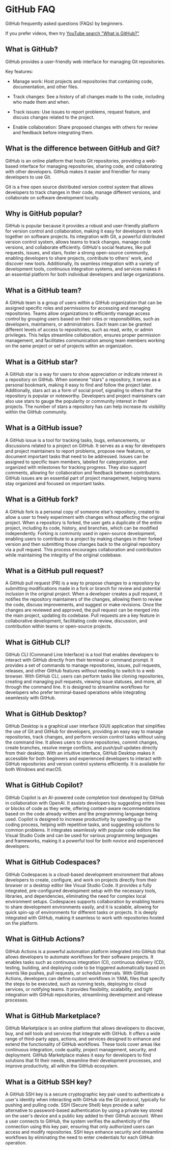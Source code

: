 # GitHub FAQ

GitHub frequently asked questions (FAQs) by beginners.

If you prefer videos, then try [YouTube search "What is GitHub?"](https://www.youtube.com/results?search_query=What+is+GitHub%3F)

## What is GitHub?

GitHub provides a user-friendly web interface for managing Git repositories.

Key features:

* Manage work: Host projects and repositories that containing code,
  documentation, and other files.

* Track changes: See a history of all changes made to the code, including who
  made them and when.

* Track issues: Use issues to report problems, request feature, and discuss
  changes related to the project.

* Enable collaboration: Share proposed changes with others for review and
  feedback before integrating them.

## What is the difference between GitHub and Git?

GitHub is an online platform that hosts Git repositories, providing a web-based
interface for managing repositories, sharing code, and collaborating with other
developers. GitHub makes it easier and friendlier for many developers to use
Git.

Git is a free open source distributed version control system that allows
developers to track changes in their code, manage different versions, and
collaborate on software development locally.

## Why is GitHub popular?

GitHub is popular because it provides a robust and user-friendly platform for
version control and collaboration, making it easy for developers to work
together on software projects. Its integration with Git, a powerful distributed
version control system, allows teams to track changes, manage code versions, and
collaborate efficiently. GitHub's social features, like pull requests, issues,
and stars, foster a strong open-source community, enabling developers to share
projects, contribute to others' work, and discover new tools. Additionally, its
seamless integration with a variety of development tools, continuous integration
systems, and services makes it an essential platform for both individual
developers and large organizations.

## What is a GitHub team?

A GitHub team is a group of users within a GitHub organization that can be
assigned specific roles and permissions for accessing and managing repositories.
Teams allow organizations to efficiently manage access control by grouping users
based on their roles or responsibilities, such as developers, maintainers, or
administrators. Each team can be granted different levels of access to
repositories, such as read, write, or admin privileges. This helps streamline
collaboration, ensures proper permission management, and facilitates
communication among team members working on the same project or set of projects
within an organization.

## What is a GitHub star?

A GitHub star is a way for users to show appreciation or indicate interest in a
repository on GitHub. When someone "stars" a repository, it serves as a personal
bookmark, making it easy to find and follow the project later. Additionally,
stars act as a form of social proof, signaling to others that the repository is
popular or noteworthy. Developers and project maintainers can also use stars to
gauge the popularity or community interest in their projects. The number of
stars a repository has can help increase its visibility within the GitHub
community.

## What is a GitHub issue?

A GitHub issue is a tool for tracking tasks, bugs, enhancements, or discussions
related to a project on GitHub. It serves as a way for developers and project
maintainers to report problems, propose new features, or document important
tasks that need to be addressed. Issues can be assigned to specific team
members, labeled for categorization, and organized with milestones for tracking
progress. They also support comments, allowing for collaboration and feedback
between contributors. GitHub issues are an essential part of project management,
helping teams stay organized and focused on important tasks.

## What is a GitHub fork?

A GitHub fork is a personal copy of someone else's repository, created to allow
a user to freely experiment with changes without affecting the original project.
When a repository is forked, the user gets a duplicate of the entire project,
including its code, history, and branches, which can be modified independently.
Forking is commonly used in open-source development, enabling users to
contribute to a project by making changes in their forked version and then
submitting those changes back to the original repository via a pull request.
This process encourages collaboration and contribution while maintaining the
integrity of the original codebase.

## What is a GitHub pull request?

A GitHub pull request (PR) is a way to propose changes to a repository by
submitting modifications made in a fork or branch for review and potential
inclusion in the original project. When a developer creates a pull request, it
notifies the repository maintainers of the changes, allowing them to review the
code, discuss improvements, and suggest or make revisions. Once the changes are
reviewed and approved, the pull request can be merged into the main project,
updating its codebase. Pull requests are a key feature in collaborative
development, facilitating code review, discussion, and contribution within teams
or open-source projects.

## What is GitHub CLI?

GitHub CLI (Command Line Interface) is a tool that enables developers to
interact with GitHub directly from their terminal or command prompt. It provides
a set of commands to manage repositories, issues, pull requests, releases, and
other GitHub features without needing to switch to a web browser. With GitHub
CLI, users can perform tasks like cloning repositories, creating and managing
pull requests, viewing issue statuses, and more, all through the command line.
It is designed to streamline workflows for developers who prefer terminal-based
operations while integrating seamlessly with GitHub.

## What is GitHub Desktop?

GitHub Desktop is a graphical user interface (GUI) application that simplifies
the use of Git and GitHub for developers, providing an easy way to manage
repositories, track changes, and perform version control tasks without using the
command line. It allows users to clone repositories, commit changes, create
branches, resolve merge conflicts, and push/pull updates directly from their
desktop. With an intuitive interface, GitHub Desktop makes it accessible for
both beginners and experienced developers to interact with GitHub repositories
and version control systems efficiently. It is available for both Windows and
macOS.

## What is GitHub Copilot?

GitHub Copilot is an AI-powered code completion tool developed by GitHub in
collaboration with OpenAI. It assists developers by suggesting entire lines or
blocks of code as they write, offering context-aware recommendations based on
the code already written and the programming language being used. Copilot is
designed to increase productivity by speeding up the coding process, helping
with repetitive tasks, and suggesting solutions to common problems. It
integrates seamlessly with popular code editors like Visual Studio Code and can
be used for various programming languages and frameworks, making it a powerful
tool for both novice and experienced developers.

## What is GitHub Codespaces?

GitHub Codespaces is a cloud-based development environment that allows
developers to create, configure, and work on projects directly from their
browser or a desktop editor like Visual Studio Code. It provides a fully
integrated, pre-configured development setup with the necessary tools,
libraries, and dependencies, eliminating the need for complex local environment
setups. Codespaces supports collaboration by enabling teams to share development
environments easily, and it is scalable, allowing for quick spin-up of
environments for different tasks or projects. It is deeply integrated with
GitHub, making it seamless to work with repositories hosted on the platform.

## What is GitHub Actions?

GitHub Actions is a powerful automation platform integrated into GitHub that
allows developers to automate workflows for their software projects. It enables
tasks such as continuous integration (CI), continuous delivery (CD), testing,
building, and deploying code to be triggered automatically based on events like
pushes, pull requests, or schedule intervals. With GitHub Actions, developers
can define custom workflows in YAML files that specify the steps to be executed,
such as running tests, deploying to cloud services, or notifying teams. It
provides flexibility, scalability, and tight integration with GitHub
repositories, streamlining development and release processes.

## What is GitHub Marketplace?

GitHub Marketplace is an online platform that allows developers to discover,
buy, and sell tools and services that integrate with GitHub. It offers a wide
range of third-party apps, actions, and services designed to enhance and extend
the functionality of GitHub workflows. These tools cover areas like continuous
integration, code quality, project management, security, and deployment. GitHub
Marketplace makes it easy for developers to find solutions that fit their needs,
streamline their development processes, and improve productivity, all within the
GitHub ecosystem.

## What is a GitHub SSH key?

A GitHub SSH key is a secure cryptographic key pair used to authenticate a
user's identity when interacting with GitHub via the Git protocol, typically for
pushing and pulling code. SSH (Secure Shell) keys provide a safer alternative to
password-based authentication by using a private key stored on the user's device
and a public key added to their GitHub account. When a user connects to GitHub,
the system verifies the authenticity of the connection using this key pair,
ensuring that only authorized users can access and modify repositories. SSH keys
enhance security and streamline workflows by eliminating the need to enter
credentials for each GitHub operation.
